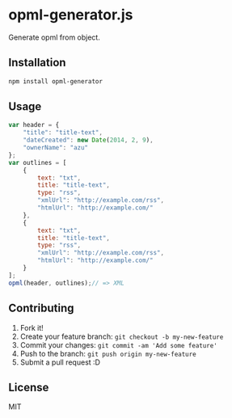 # opml-generator.js

Generate opml from object.

## Installation

```sh
npm install opml-generator
```

## Usage

``` js
var header = {
    "title": "title-text",
    "dateCreated": new Date(2014, 2, 9),
    "ownerName": "azu"
};
var outlines = [
    {
        text: "txt",
        title: "title-text",
        type: "rss",
        "xmlUrl": "http://example.com/rss",
        "htmlUrl": "http://example.com/"
    },
    {
        text: "txt",
        title: "title-text",
        type: "rss",
        "xmlUrl": "http://example.com/rss",
        "htmlUrl": "http://example.com/"
    }
];
opml(header, outlines);// => XML
```

## Contributing

1. Fork it!
2. Create your feature branch: `git checkout -b my-new-feature`
3. Commit your changes: `git commit -am 'Add some feature'`
4. Push to the branch: `git push origin my-new-feature`
5. Submit a pull request :D

## License

MIT